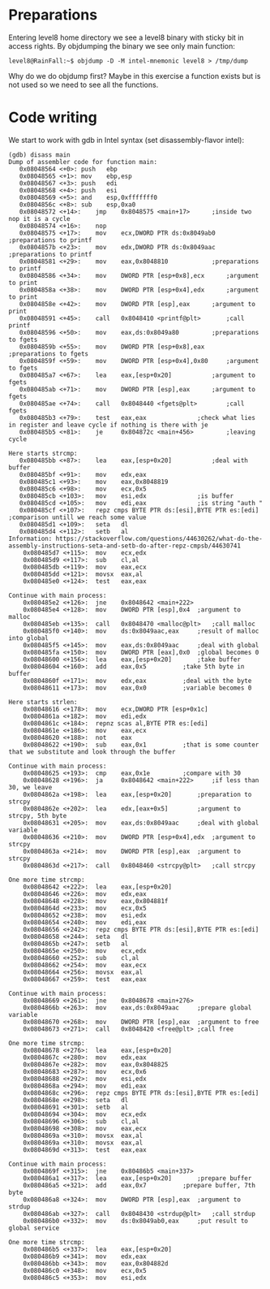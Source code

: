 
# Preparations

Entering level8 home directory we see a level8 binary with sticky bit in access rights.
By objdumping the binary we see only main function:

	level8@RainFall:~$ objdump -D -M intel-mnemonic level8 > /tmp/dump

Why do we do objdump first? Maybe in this exercise a function exists but is not used so we need to see all the functions.

# Code writing

We start to work with gdb in Intel syntax (set disassembly-flavor intel):

	(gdb) disass main
	Dump of assembler code for function main:
	   0x08048564 <+0>:	push   ebp
	   0x08048565 <+1>:	mov    ebp,esp
	   0x08048567 <+3>:	push   edi
	   0x08048568 <+4>:	push   esi
	   0x08048569 <+5>:	and    esp,0xfffffff0
	   0x0804856c <+8>:	sub    esp,0xa0
	   0x08048572 <+14>:	jmp    0x8048575 <main+17> 		;inside two nop it is a cycle
	   0x08048574 <+16>:	nop
	   0x08048575 <+17>:	mov    ecx,DWORD PTR ds:0x8049ab0 	;preparations to printf
	   0x0804857b <+23>:	mov    edx,DWORD PTR ds:0x8049aac 	;preparations to printf
	   0x08048581 <+29>:	mov    eax,0x8048810 			;preparations to printf
	   0x08048586 <+34>:	mov    DWORD PTR [esp+0x8],ecx 		;argument to print
	   0x0804858a <+38>:	mov    DWORD PTR [esp+0x4],edx 		;argument to print
	   0x0804858e <+42>:	mov    DWORD PTR [esp],eax 		;argument to print
	   0x08048591 <+45>:	call   0x8048410 <printf@plt>		;call printf
	   0x08048596 <+50>:	mov    eax,ds:0x8049a80 		;preparations to fgets
	   0x0804859b <+55>:	mov    DWORD PTR [esp+0x8],eax 		;preparations to fgets
	   0x0804859f <+59>:	mov    DWORD PTR [esp+0x4],0x80 	;argument to fgets
	   0x080485a7 <+67>:	lea    eax,[esp+0x20] 			;argument to fgets
	   0x080485ab <+71>:	mov    DWORD PTR [esp],eax 		;argument to fgets
	   0x080485ae <+74>:	call   0x8048440 <fgets@plt>		;call fgets
	   0x080485b3 <+79>:	test   eax,eax 				;check what lies in register and leave cycle if nothing is there with je
	   0x080485b5 <+81>:	je     0x804872c <main+456> 		;leaving cycle

	Here starts strcmp:
	   0x080485bb <+87>:	lea    eax,[esp+0x20] 			;deal with buffer
	   0x080485bf <+91>:	mov    edx,eax
	   0x080485c1 <+93>:	mov    eax,0x8048819
	   0x080485c6 <+98>:	mov    ecx,0x5
	   0x080485cb <+103>:	mov    esi,edx 				;is buffer
	   0x080485cd <+105>:	mov    edi,eax 				;is string "auth "
	   0x080485cf <+107>:	repz cmps BYTE PTR ds:[esi],BYTE PTR es:[edi] ;comparison untill we reach some value
	   0x080485d1 <+109>:	seta   dl
	   0x080485d4 <+112>:	setb   al
	Information: https://stackoverflow.com/questions/44630262/what-do-the-assembly-instructions-seta-and-setb-do-after-repz-cmpsb/44630741
		0x080485d7 <+115>:	mov    ecx,edx
   		0x080485d9 <+117>:	sub    cl,al
   		0x080485db <+119>:	mov    eax,ecx
   		0x080485dd <+121>:	movsx  eax,al
   		0x080485e0 <+124>:	test   eax,eax
	
	Continue with main process:
   		0x080485e2 <+126>:	jne    0x8048642 <main+222>
   		0x080485e4 <+128>:	mov    DWORD PTR [esp],0x4 	;argument to malloc
   		0x080485eb <+135>:	call   0x8048470 <malloc@plt>	;call malloc
   		0x080485f0 <+140>:	mov    ds:0x8049aac,eax 	;result of malloc into global
   		0x080485f5 <+145>:	mov    eax,ds:0x8049aac 	;deal with global
		0x080485fa <+150>:	mov    DWORD PTR [eax],0x0 	;global becomes 0
   		0x08048600 <+156>:	lea    eax,[esp+0x20] 		;take buffer
   		0x08048604 <+160>:	add    eax,0x5 			;take 5th byte in buffer
   		0x0804860f <+171>:	mov    edx,eax 			;deal with the byte
   		0x08048611 <+173>:	mov    eax,0x0 			;variable becomes 0

	Here starts strlen:
   		0x08048616 <+178>:	mov    ecx,DWORD PTR [esp+0x1c]
   		0x0804861a <+182>:	mov    edi,edx
   		0x0804861c <+184>:	repnz scas al,BYTE PTR es:[edi]
   		0x0804861e <+186>:	mov    eax,ecx
   		0x08048620 <+188>:	not    eax
   		0x08048622 <+190>:	sub    eax,0x1 			;that is some counter that we substitute and look through the buffer

	Continue with main process:
   		0x08048625 <+193>:	cmp    eax,0x1e 		;compare with 30
   		0x08048628 <+196>:	ja     0x8048642 <main+222> 	;if less than 30, we leave
   		0x0804862a <+198>:	lea    eax,[esp+0x20] 		;preparation to strcpy
   		0x0804862e <+202>:	lea    edx,[eax+0x5] 		;argument to strcpy, 5th byte
   		0x08048631 <+205>:	mov    eax,ds:0x8049aac 	;deal with global variable
   		0x08048636 <+210>:	mov    DWORD PTR [esp+0x4],edx 	;argument to strcpy
   		0x0804863a <+214>:	mov    DWORD PTR [esp],eax 	;argument to strcpy
   		0x0804863d <+217>:	call   0x8048460 <strcpy@plt> 	;call strcpy

	One more time strcmp:
   		0x08048642 <+222>:	lea    eax,[esp+0x20]
   		0x08048646 <+226>:	mov    edx,eax
   		0x08048648 <+228>:	mov    eax,0x804881f
   		0x0804864d <+233>:	mov    ecx,0x5
   		0x08048652 <+238>:	mov    esi,edx
   		0x08048654 <+240>:	mov    edi,eax
   		0x08048656 <+242>:	repz cmps BYTE PTR ds:[esi],BYTE PTR es:[edi]
   		0x08048658 <+244>:	seta   dl
   		0x0804865b <+247>:	setb   al
   		0x0804865e <+250>:	mov    ecx,edx
   		0x08048660 <+252>:	sub    cl,al
   		0x08048662 <+254>:	mov    eax,ecx
   		0x08048664 <+256>:	movsx  eax,al
   		0x08048667 <+259>:	test   eax,eax

	Continue with main process:
   		0x08048669 <+261>:	jne    0x8048678 <main+276>
   		0x0804866b <+263>:	mov    eax,ds:0x8049aac 	;prepare global variable
   		0x08048670 <+268>:	mov    DWORD PTR [esp],eax 	;argument to free
   		0x08048673 <+271>:	call   0x8048420 <free@plt>	;call free

	One more time strcmp:
   		0x08048678 <+276>:	lea    eax,[esp+0x20]
   		0x0804867c <+280>:	mov    edx,eax
   		0x0804867e <+282>:	mov    eax,0x8048825
   		0x08048683 <+287>:	mov    ecx,0x6
   		0x08048688 <+292>:	mov    esi,edx
   		0x0804868a <+294>:	mov    edi,eax
   		0x0804868c <+296>:	repz cmps BYTE PTR ds:[esi],BYTE PTR es:[edi]
   		0x0804868e <+298>:	seta   dl
   		0x08048691 <+301>:	setb   al
   		0x08048694 <+304>:	mov    ecx,edx
   		0x08048696 <+306>:	sub    cl,al
   		0x08048698 <+308>:	mov    eax,ecx
   		0x0804869a <+310>:	movsx  eax,al
   		0x0804869a <+310>:	movsx  eax,al
   		0x0804869d <+313>:	test   eax,eax

	Continue with main process:
   		0x0804869f <+315>:	jne    0x80486b5 <main+337>
   		0x080486a1 <+317>:	lea    eax,[esp+0x20] 		;prepare buffer
   		0x080486a5 <+321>:	add    eax,0x7 			;prepare buffer, 7th byte
   		0x080486a8 <+324>:	mov    DWORD PTR [esp],eax 	;argument to strdup
   		0x080486ab <+327>:	call   0x8048430 <strdup@plt>	;call strdup
   		0x080486b0 <+332>:	mov    ds:0x8049ab0,eax 	;put result to global service

	One more time strcmp:
   		0x080486b5 <+337>:	lea    eax,[esp+0x20]
   		0x080486b9 <+341>:	mov    edx,eax
   		0x080486bb <+343>:	mov    eax,0x804882d
   		0x080486c0 <+348>:	mov    ecx,0x5
   		0x080486c5 <+353>:	mov    esi,edx
